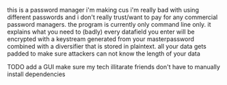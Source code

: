 this is  a password manager i'm making cus i'm really bad with using different passwords and i don't really trust/want to pay for any commercial password managers. 
the program is currently only command line only.
it explains what you need to (badly)
every datafield you enter will be encrypted with a keystream generated from your masterpassword combined with a diversifier that is stored in plaintext.
all your data gets padded to make sure attackers can not know the length of your data

TODO
add a GUI
make sure my tech illitarate friends don't have to manually install dependencies

